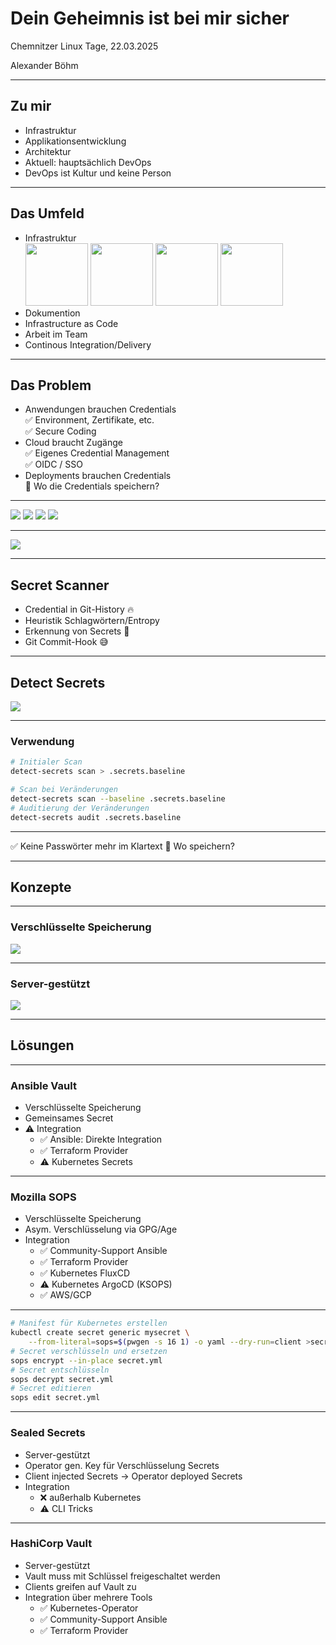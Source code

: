 # Dein Geheimnis ist bei mir sicher

Chemnitzer Linux Tage, 22.03.2025

Alexander Böhm

---

## Zu mir

<ul>
<li class="fragment">Infrastruktur</li>
<li class="fragment">Applikationsentwicklung</li>
<li class="fragment">Architektur</li>
<li class="fragment">Aktuell: hauptsächlich DevOps</li>
<li class="fragment">DevOps ist Kultur und keine Person</li>
</ul>

---

## Das Umfeld

<ul>
<li class="fragment">Infrastruktur
<div>
<img class="fragment" src="media/Ansible_Logo.png" height="100em">
<img class="fragment" src="media/Kubernetes_Logo.png" height="100em">
<span class="fragment">
<img src="media/OpenTofu_Logo.png" height="100em">
<img src="media/Terraform_Logo.png" height="100em">
</span>
</div>
</li>
<li class="fragment">Dokumention</li>
<li class="fragment">Infrastructure as Code</li>
<li class="fragment">Arbeit im Team</li>
<li class="fragment">Continous Integration/Delivery</li>
</ul>

---

## Das Problem

<ul>
<li class="fragment">Anwendungen brauchen Credentials
<br><span class="fragment">✅ Environment, Zertifikate, etc.</span>
<br><span class="fragment">✅ Secure Coding</span>
</li>
<li class="fragment">Cloud braucht Zugänge<br>
<span class="fragment">✅ Eigenes Credential Management</span>
<br><span class="fragment">✅ OIDC / SSO</span>
</li>
<li class="fragment">Deployments brauchen Credentials
<br><span class="fragment">🤔 Wo die Credentials speichern?</span>
</li>
</ul>

---

<div class="r-stack">
    <img src="media/Cloudytuts-Guide-Postgres-Secret.png">
    <img class="fragment" src="media/Cloudytuts-Guide-Postgres-Secret-InfoMissing.png">
    <img class="fragment" src="media/TheRegister-SolarWindsGitHubPassword.png">
    <img class="fragment" src="media/CyberSecurityNews-DeepsSeekDataLeak.png">
</div>

---

<img src="media/Meme-SecretScanner.jpg">

---

## Secret Scanner

<ul>
<li>Credential in Git-History <span class="fragment">🔥</span></li>
<li class="fragment">Heuristik Schlagwörtern/Entropy</li>
<li class="fragment">Erkennung von Secrets <span class="fragment">🚨</span></li>
<li class="fragment">Git Commit-Hook <span class="fragment">😅</span></li>
</ul>

---

## Detect Secrets

<img src="media/detect-secrets-info.png">

---

### Verwendung

```sh
# Initialer Scan
detect-secrets scan > .secrets.baseline

# Scan bei Veränderungen
detect-secrets scan --baseline .secrets.baseline
# Auditierung der Veränderungen
detect-secrets audit .secrets.baseline
```

---

✅ Keine Passwörter mehr im Klartext
🤔 Wo speichern? 

---

## Konzepte

---

### Verschlüsselte Speicherung

<img src="media/Concepts-StoreEncrypted.png">

---

### Server-gestützt

<img src="media/Concepts-Server.png">

---

## Lösungen

---

### Ansible Vault

* Verschlüsselte Speicherung
* Gemeinsames Secret
* ⚠️  Integration
  * ✅ Ansible: Direkte Integration
  * ✅ Terraform Provider
  * ⚠️  Kubernetes Secrets

---

### Mozilla SOPS

* Verschlüsselte Speicherung
* Asym. Verschlüsselung via GPG/Age
* Integration
  * ✅ Community-Support Ansible
  * ✅ Terraform Provider
  * ✅ Kubernetes FluxCD
  * ⚠️  Kubernetes ArgoCD (KSOPS)
  * ✅ AWS/GCP 

---

```sh
# Manifest für Kubernetes erstellen
kubectl create secret generic mysecret \
    --from-literal=sops=$(pwgen -s 16 1) -o yaml --dry-run=client >secret.yml
# Secret verschlüsseln und ersetzen
sops encrypt --in-place secret.yml
# Secret entschlüsseln
sops decrypt secret.yml
# Secret editieren
sops edit secret.yml
```

---

### Sealed Secrets

* Server-gestützt
* Operator gen. Key für Verschlüsselung Secrets
* Client injected Secrets -> Operator deployed Secrets
* Integration 
  * ❌ außerhalb Kubernetes
  * ⚠️  CLI Tricks

---

### HashiCorp Vault

* Server-gestützt
* Vault muss mit Schlüssel freigeschaltet werden
* Clients greifen auf Vault zu
* Integration über mehrere Tools
  * ✅ Kubernetes-Operator 
  * ✅ Community-Support Ansible
  * ✅ Terraform Provider

